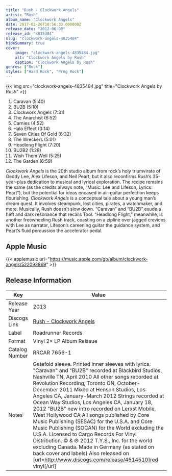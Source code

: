 ```yaml
---
title: "Rush - Clockwork Angels"
artist: "Rush"
album_name: "Clockwork Angels"
date: 2017-02-26T10:56:33.000000Z
release_date: "2012-06-08"
release_id: "4835484"
slug: "clockwork-angels-4835484"
hideSummary: true
cover:
    image: "clockwork-angels-4835484.jpg"
    alt: "Clockwork Angels by Rush"
    caption: "Clockwork Angels by Rush"
genres: ["Rock"]
styles: ["Hard Rock", "Prog Rock"]
---
```


{{< img src="clockwork-angels-4835484.jpg" title="Clockwork Angels by Rush" >}}

<!-- section break -->

1. Caravan (5:40)
2. BU2B (5:10)
3. Clockwork Angels (7:31)
4. The Anarchist (6:52)
5. Carnies (4:52)
6. Halo Effect (3:14)
7. Seven Cities Of Gold (6:32)
8. The Wreckers (5:01)
9. Headlong Flight (7:20)
10. BU2B2 (1:28)
11. Wish Them Well (5:25)
12. The Garden (6:59)

<!-- section break -->


<i>Clockwork Angels</i> is the 20th studio album from rock’s holy triumvirate of Geddy Lee, Alex Lifeson, and Neil Peart, but it also reconfirms Rush’s 35-year-plus dedication to musical and lyrical exploration. The recipe remains the same (as the credits always note, “Music: Lee and Lifeson, Lyrics: Peart”), but the potential for ideas encased in air-guitar perfection keeps flourishing. <i>Clockwork Angels</i> is a conceptual tale about a young man’s dream quest. It involves steampunk, lost cities, pirates, a watchmaker, and more. Musically, Rush doesn't slow down. “Caravan” and “BU2B” exude a heft and dark resonance that recalls Tool. “Headlong Flight,” meanwhile, is another freewheeling Rush track, coasting on a zipline over jagged crevices with Lee as narrator, Lifeson’s careening guitar the guidance system, and Peart’s fluid percussion the accelerator pedal.



## Apple Music
{{< applemusic url="https://music.apple.com/gb/album/clockwork-angels/522093869" >}}






## Release Information
|  Key           | Value                                                |
| ---------------| ---------------------------------------------------- |
| Release Year   | 2013                                   |
| Discogs Link   | [Rush - Clockwork Angels](https://www.discogs.com/release/4835484-Rush-Clockwork-Angels) |
| Label          | Roadrunner Records |
| Format         | Vinyl 2× LP Album Reissue |
| Catalog Number | RRCAR 7656-1 |
| Notes | Gatefold sleeve. Printed inner sleeves with lyrics.    "Caravan" and "BU2B" recorded at Blackbird Studios, Nashville TN, April 2010  All other songs recorded at Revolution Recording, Toronto ON, October-December 2011  Mixed at Henson Studios, Los Angeles CA, January-March 2012  Strings recorded at Ocean Way Studios, Los Angeles CA, January 18, 2012  "BU2B" new intro recorded on Lerxst Mobile, West Hollywood CA    All songs published by Core Music Publishing (SESAC) for the U.S.A. and Core Music Publishing (SOCAN) for the World excluding the U.S.A.    Licensed to Cargo Records For Vinyl Distribution. © & ℗ 2012 T.Y.S., Inc. for the world excluding Canada. Made in Germany (as stated on back cover and labels)    Also released on [url=http://www.discogs.com/release/4514510]red vinyl[/url] |